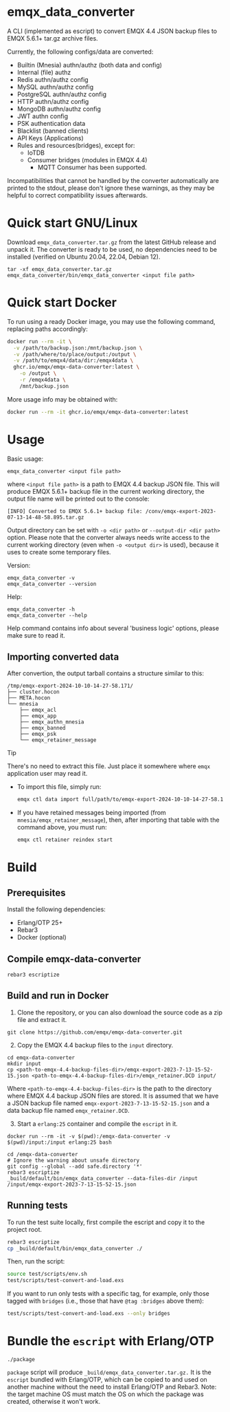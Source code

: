 emqx_data_converter
=====

A CLI (implemented as escript) to convert EMQX 4.4 JSON backup files to EMQX 5.6.1+ tar.gz archive files.

Currently, the following configs/data are converted:

- Builtin (Mnesia) authn/authz (both data and config)
- Internal (file) authz
- Redis authn/authz config
- MySQL authn/authz config
- PostgreSQL authn/authz config
- HTTP authn/authz config
- MongoDB authn/authz config
- JWT authn config
- PSK authentication data
- Blacklist (banned clients)
- API Keys (Applications)
- Rules and resources(bridges), except for:
  - IoTDB
  - Consumer bridges (modules in EMQX 4.4)
    + MQTT Consumer has been supported.

Incompatibilities that cannot be handled by the converter automatically are printed to the stdout,
please don't ignore these warnings, as they may be helpful to correct compatibility issues afterwards.

# Quick start GNU/Linux

Download `emqx_data_converter.tar.gz` from the latest GitHub release and unpack it.
The converter is ready to be used, no dependencies need to be installed (verified on Ubuntu 20.04, 22.04, Debian 12).

```shell
tar -xf emqx_data_converter.tar.gz
emqx_data_converter/bin/emqx_data_converter <input file path>
```

# Quick start Docker

To run using a ready Docker image, you may use the following command, replacing paths accordingly:

```sh
docker run --rm -it \
  -v /path/to/backup.json:/mnt/backup.json \
  -v /path/where/to/place/output:/output \
  -v /path/to/emqx4/data/dir:/emqx4data \
  ghcr.io/emqx/emqx-data-converter:latest \
    -o /output \
    -r /emqx4data \
    /mnt/backup.json
```

More usage info may be obtained with:

```sh
docker run --rm -it ghcr.io/emqx/emqx-data-converter:latest
```

# Usage

Basic usage:

```shell
emqx_data_converter <input file path>
```

where `<input file path>` is a path to  EMQX 4.4 backup JSON file.
This will produce EMQX 5.6.1+ backup file in the current working directory,
the output file name will be printed out to the console:

```
[INFO] Converted to EMQX 5.6.1+ backup file: /conv/emqx-export-2023-07-13-14-48-58.895.tar.gz
```

Output directory can be set with `-o <dir path>` or `--output-dir <dir path>` option.
Please note that the converter always needs write access to the current working directory (even when `-o <output dir>` is used),
because it uses to create some temporary files.

Version:

```shell
emqx_data_converter -v
emqx_data_converter --version
```

Help:

```shell
emqx_data_converter -h
emqx_data_converter --help
```

Help command contains info about several 'business logic' options, please make sure to read it.

## Importing converted data

After convertion, the output tarball contains a structure similar to this:

```
/tmp/emqx-export-2024-10-10-14-27-58.171/
├── cluster.hocon
├── META.hocon
└── mnesia
    ├── emqx_acl
    ├── emqx_app
    ├── emqx_authn_mnesia
    ├── emqx_banned
    ├── emqx_psk
    └── emqx_retainer_message
```

> [!TIP]
> There's no need to extract this file.  Just place it somewhere where `emqx` application
> user may read it.

- To import this file, simply run:

  ```sh
  emqx ctl data import full/path/to/emqx-export-2024-10-10-14-27-58.171.tar.gz
  ```

- If you have retained messages being imported (from `mnesia/emqx_retainer_message`), then, after importing that table with the command above, you must run:

  ```sh
  emqx ctl retainer reindex start
  ```

# Build

## Prerequisites

Install the following dependencies:

- Erlang/OTP 25+
- Rebar3
- Docker (optional)

## Compile emqx-data-converter

```
rebar3 escriptize
```

## Build and run in Docker

1. Clone the repository, or you can also download the source code as a zip file and extract it.

```shell
git clone https://github.com/emqx/emqx-data-converter.git
```

2. Copy the EMQX 4.4 backup files to the `input` directory.

```shell
cd emqx-data-converter
mkdir input
cp <path-to-emqx-4.4-backup-files-dir>/emqx-export-2023-7-13-15-52-15.json <path-to-emqx-4.4-backup-files-dir>/emqx_retainer.DCD input/
```

Where `<path-to-emqx-4.4-backup-files-dir>` is the path to the directory where EMQX 4.4 backup JSON files are stored. It is assumed that we have a JSON backup file named `emqx-export-2023-7-13-15-52-15.json` and a data backup file named `emqx_retainer.DCD`.

3. Start a `erlang:25` container and compile the `escript` in it.

```shell
docker run --rm -it -v $(pwd):/emqx-data-converter -v $(pwd)/input:/input erlang:25 bash

cd /emqx-data-converter
# Ignore the warning about unsafe directory
git config --global --add safe.directory '*'
rebar3 escriptize
_build/default/bin/emqx_data_converter --data-files-dir /input /input/emqx-export-2023-7-13-15-52-15.json
```

## Running tests

To run the test suite locally, first compile the escript and copy it to the project root.

```sh
rebar3 escriptize
cp _build/default/bin/emqx_data_converter ./
```

Then, run the script:

```sh
source test/scripts/env.sh
test/scripts/test-convert-and-load.exs
```

If you want to run only tests with a specific tag, for example, only those tagged with `bridges` (i.e., those that have `@tag :bridges` above them):

```sh
test/scripts/test-convert-and-load.exs --only bridges
```

# Bundle the `escript` with Erlang/OTP

```shell
./package
```

`package` script will produce `_build/emqx_data_converter.tar.gz.` It is the `escript` bundled with Erlang/OTP,
which can be copied to and used on another machine without the need to install Erlang/OTP and Rebar3.
Note: the target machine OS must match the OS on which the package was created, otherwise it won't work.
